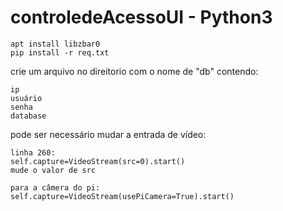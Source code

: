 # controledeAcessoUI - Python3
```
apt install libzbar0
pip install -r req.txt
```
crie um arquivo no direitorio com o nome de "db" contendo:
```
ip
usuário
senha
database
```
pode ser necessário mudar a entrada de vídeo:
```
linha 260:
self.capture=VideoStream(src=0).start()
mude o valor de src

para a câmera do pi:
self.capture=VideoStream(usePiCamera=True).start()

```

